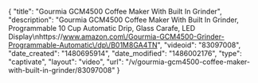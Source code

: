 {
    "title": "Gourmia GCM4500 Coffee Maker With Built In Grinder",
    "description": "Gourmia GCM4500 Coffee Maker With Built In Grinder, Programmable 10 Cup Automatic Drip, Glass Carafe, LED Display\nhttps:\/\/www.amazon.com\/Gourmia-GCM4500-Grinder-Programmable-Automatic\/dp\/B01M8GA4TN",
    "videoid": "83097008",
    "date_created": "1480695914",
    "date_modified": "1486002176",
    "type": "captivate",
    "layout": "video",
    "url": "\/v\/gourmia-gcm4500-coffee-maker-with-built-in-grinder\/83097008"
}